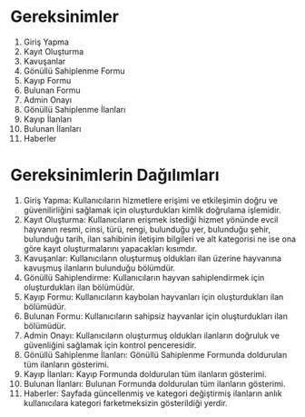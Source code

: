 # Gereksinimler
1. Giriş Yapma
2. Kayıt Oluşturma
3. Kavuşanlar
4. Gönüllü Sahiplenme Formu
5. Kayıp Formu
6. Bulunan Formu
7. Admin Onayı
8. Gönüllü Sahiplenme İlanları
9. Kayıp İlanları
10. Bulunan İlanları
11. Haberler

# Gereksinimlerin Dağılımları
1. Giriş Yapma: Kullanıcıların hizmetlere erişimi ve etkileşimin doğru ve güvenilirliğini sağlamak için oluşturdukları kimlik doğrulama işlemidir. 
2. Kayıt Oluşturma: Kullanıcıların erişmek istediği hizmet yönünde evcil hayvanın resmi, cinsi, türü, rengi, bulunduğu yer, bulunduğu şehir, bulunduğu tarih, ilan sahibinin iletişim bilgileri ve alt kategorisi ne ise ona göre kayıt oluşturmalarını yapacakları kısımdır.
3. Kavuşanlar: Kullanıcıların oluşturmuş oldukları ilan üzerine hayvanına kavuşmuş ilanların bulunduğu bölümdür.
4. Gönüllü Sahiplendirme: Kullanıcıların hayvan sahiplendirmek için oluşturdukları ilan bölümüdür.
5. Kayıp Formu: Kullanıcıların kaybolan hayvanları için oluşturdukları ilan bölümüdür.
6. Bulunan Formu: Kullanıcıların sahipsiz hayvanlar için oluşturdukları ilan bölümüdür.
7. Admin Onayı: Kullanıcıların oluşturmuş oldukları ilanların doğruluk ve güvenliğini sağlamak için kontrol penceresidir.
8. Gönüllü Sahiplenme İlanları: Gönüllü Sahiplenme Formunda doldurulan tüm ilanların gösterimi.
9. Kayıp İlanları: Kayıp Formunda doldurulan tüm ilanların gösterimi.
10. Bulunan İlanları: Bulunan Formunda doldurulan tüm ilanların gösterimi.
11. Haberler: Sayfada güncellenmiş ve kategori değiştirmiş ilanların anlık kullanıcılara kategori farketmeksizin gösterildiği yerdir.
